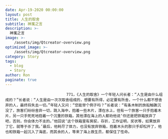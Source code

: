 ```yaml
---
date: Apr-19-2020 00:00:00
layout: post
title: 人生的取舍
subtitle: 神寓之言
description: >-
  神寓之言
image: >-
    /assets/img/Qtcreator-overview.png
optimized_image: >-
    /assets/img/Qtcreator-overview.png
category: Story
tags:
  - blog
  - Story
author: Ron
paginate: true
---
```


							　　771，《人生的取舍》一个年轻人问长者：“人生是由什么组成的？”长者说：“人生是由一次次取舍组成的，想要有所得，必定要有所舍，一个什么都不想舍弃的人，最终将失去一切。”年轻人又问：“您能举个例子吗？”长者说：“有条木制的旅船触礁沉没了，旅客们纷纷舍弃一切，跳入海中，抱着一些木片，漂在水上，但有一个旅客一只手抱着木片，另一只手死死地抱着一个沉重的铁箱，其他漂在海上的人都劝他说‘你还是把铁箱放弃了吧，否则，你会体力不支的。’他回说‘这个铁箱里有房契，存折，工作证明，奖状等，如果放弃了它，就等于杀了我。’最后，他耗尽了体力，也没有放弃铁箱，抱着木头的那只手却松开了，他也和铁箱一起沉入了海底，而其余的人，等来了海上救生员，都保住了性命。
